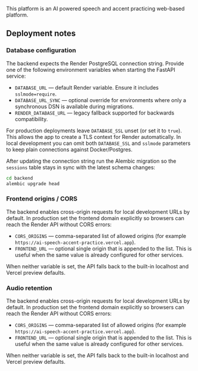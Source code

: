This platform is an AI powered speech and accent practicing web-based platform.

## Deployment notes

### Database configuration

The backend expects the Render PostgreSQL connection string. Provide one of the
following environment variables when starting the FastAPI service:

* `DATABASE_URL` &mdash; default Render variable. Ensure it includes `sslmode=require`.
* `DATABASE_URL_SYNC` &mdash; optional override for environments where only a synchronous DSN is available during migrations.
* `RENDER_DATABASE_URL` &mdash; legacy fallback supported for backwards compatibility.

For production deployments leave `DATABASE_SSL` unset (or set it to `true`). This
allows the app to create a TLS context for Render automatically. In local
development you can omit both `DATABASE_SSL` and `sslmode` parameters to keep
plain connections against Docker/Postgres.

After updating the connection string run the Alembic migration so the
`sessions` table stays in sync with the latest schema changes:

```bash
cd backend
alembic upgrade head
```

### Frontend origins / CORS

The backend enables cross-origin requests for local development URLs by
default. In production set the frontend domain explicitly so browsers can reach
the Render API without CORS errors:

* `CORS_ORIGINS` &mdash; comma-separated list of allowed origins (for example
  `https://ai-speech-accent-practice.vercel.app`).
* `FRONTEND_URL` &mdash; optional single origin that is appended to the list. This
  is useful when the same value is already configured for other services.

When neither variable is set, the API falls back to the built-in localhost and
Vercel preview defaults.

### Audio retention

The backend enables cross-origin requests for local development URLs by
default. In production set the frontend domain explicitly so browsers can reach
the Render API without CORS errors:

* `CORS_ORIGINS` &mdash; comma-separated list of allowed origins (for example
  `https://ai-speech-accent-practice.vercel.app`).
* `FRONTEND_URL` &mdash; optional single origin that is appended to the list. This
  is useful when the same value is already configured for other services.

When neither variable is set, the API falls back to the built-in localhost and
Vercel preview defaults.

